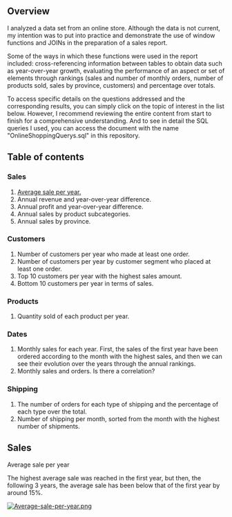 ## Overview

I analyzed a data set from an online store. Although the data is not current, my intention was to put into practice and demonstrate the use of window functions and JOINs in the preparation of a sales report.

Some of the ways in which these functions were used in the report included: cross-referencing information between tables to obtain data such as year-over-year growth, evaluating the performance of an aspect or set of elements through rankings (sales and number of monthly orders, number of products sold, sales by province, customers) and percentage over totals.

To access specific details on the questions addressed and the corresponding results, you can simply click on the topic of interest in the list below. However, I recommend reviewing the entire content from start to finish for a comprehensive understanding. And to see in detail the SQL queries I used, you can access the document with the name "OnlineShoppingQuerys.sql" in this repository.


## Table of contents

### Sales
1. [Average sale per year.](#average-sale-per-year)
2. Annual revenue and year-over-year difference.
3. Annual profit and year-over-year difference.
4. Annual sales by product subcategories.
5. Annual sales by province.

### Customers
1. Number of customers per year who made at least one order.
2. Number of customers per year by customer segment who placed at least one order.
3. Top 10 customers per year with the highest sales amount.
4. Bottom 10 customers per year in terms of sales.

### Products
1. Quantity sold of each product per year.

### Dates
1. Monthly sales for each year. First, the sales of the first year have been ordered according to the month with the highest sales, and then we can see their evolution over the years through the annual rankings.
2. Monthly sales and orders. Is there a correlation?

### Shipping
1. The number of orders for each type of shipping and the percentage of each type over the total.
2. Number of shipping per month, sorted from the month with the highest number of shipments.


## Sales

Average sale per year

The highest average sale was reached in the first year, but then, the following 3 years, the average sale has been below that of the first year by around 15%.

[![Average-sale-per-year.png](https://i.postimg.cc/vBQ5JYvW/Average-sale-per-year.png)](https://postimg.cc/Y4s4gwZ9)
